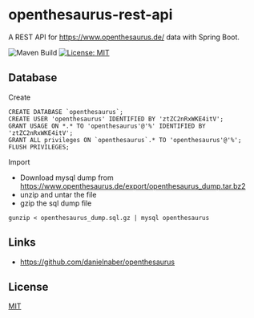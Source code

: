 # openthesaurus-rest-api
A REST API for https://www.openthesaurus.de/ data with Spring Boot.

![Maven Build](https://github.com/quasiris/openthesaurus-rest-api/workflows/Java%20CI%20with%20Maven/badge.svg)
[![License: MIT](https://img.shields.io/badge/License-MIT-yellow.svg)](https://opensource.org/licenses/MIT)

## Database

Create
```
CREATE DATABASE `openthesaurus`;
CREATE USER 'openthesaurus' IDENTIFIED BY 'ztZC2nRxWKE4itV';
GRANT USAGE ON *.* TO 'openthesaurus'@'%' IDENTIFIED BY 'ztZC2nRxWKE4itV';
GRANT ALL privileges ON `openthesaurus`.* TO 'openthesaurus'@'%';
FLUSH PRIVILEGES;
```
Import
 - Download mysql dump from https://www.openthesaurus.de/export/openthesaurus_dump.tar.bz2
 - unzip and untar the file
 - gzip the sql dump file

```
gunzip < openthesaurus_dump.sql.gz | mysql openthesaurus

```

## Links
 - https://github.com/danielnaber/openthesaurus

## License

[MIT](LICENSE)

